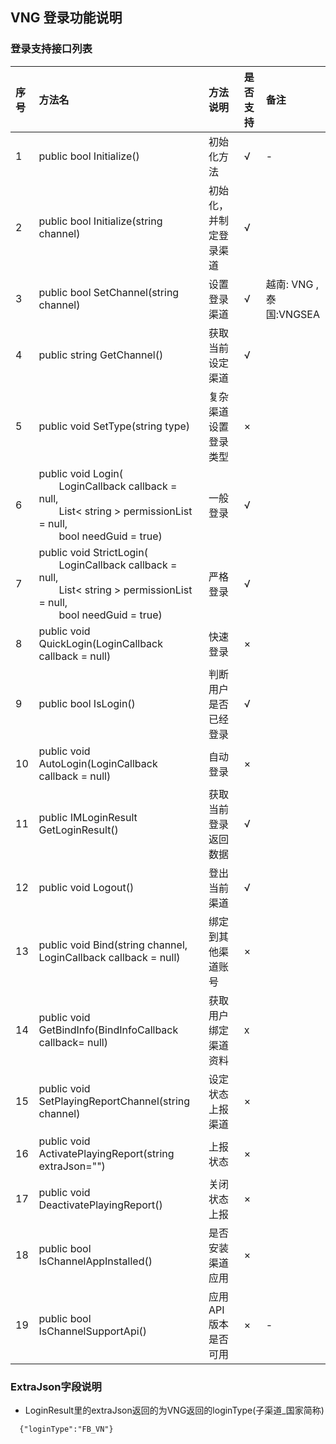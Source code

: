## VNG 登录功能说明

### 登录支持接口列表


|序号|方法名|方法说明|是否支持|备注|     
|:-- |:-- |:--|:--|:--|    
|1|public bool Initialize()|初始化方法|√| -|       
| 2 | public bool Initialize(string channel) | 初始化，并制定登录渠道 |√ |  |    
| 3 | public bool SetChannel(string channel) | 设置登录渠道| √ | 越南:   VNG     ,   <br> 泰国:VNGSEA| 
| 4 | public string GetChannel() | 获取当前设定渠道 | √ | |      
| 5 | public void SetType(string type) | 复杂渠道设置登录类型 | × |  |       
| 6 | public void Login( <br>&emsp;&emsp;LoginCallback callback = null,<br> &emsp;&emsp;List< string > permissionList = null,<br>&emsp;&emsp;bool needGuid = true) | 一般登录 | √ |  |      
| 7 | public void StrictLogin( <br>&emsp;&emsp;LoginCallback callback = null,<br> &emsp;&emsp;List< string > permissionList = null,<br>&emsp;&emsp;bool needGuid = true) | 严格登录 | √ |  |       
| 8 | public void QuickLogin(LoginCallback callback = null) | 快速登录 |  × |  |       
| 9 | public bool IsLogin() | 判断用户是否已经登录 | √ |  |      
| 10 | public void AutoLogin(LoginCallback callback = null) | 自动登录 |  × |  |      
| 11 | public IMLoginResult GetLoginResult() | 获取当前登录返回数据 | √ |  |        
| 12 | public void Logout() | 登出当前渠道 | √ |  |      
| 13 | public void Bind(string channel, LoginCallback callback = null) | 绑定到其他渠道账号 | × |  |      
| 14 | public void GetBindInfo(BindInfoCallback callback= null) | 获取用户绑定渠道资料 | x |    |     
| 15 | public void SetPlayingReportChannel(string channel) | 设定状态上报渠道 | × |  |       
| 16 | public void ActivatePlayingReport(string extraJson="") | 上报状态 | × |  |       
| 17 | public void DeactivatePlayingReport() | 关闭状态上报 | × |  |        
| 18 | public bool IsChannelAppInstalled() | 是否安装渠道应用 | × |  |       
| 19 | public bool IsChannelSupportApi() | 应用API版本是否可用 | × | - |    


### ExtraJson字段说明  
+ LoginResult里的extraJson返回的为VNG返回的loginType(子渠道_国家简称)

```
  {"loginType":"FB_VN"}
```
